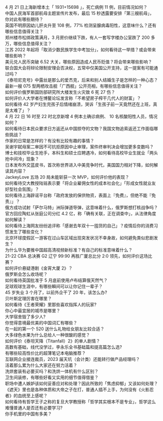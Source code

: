 4 月 21 日上海新增本土「 1931+15698 」，死亡病例 11 例，目前情况如何？  
中国人民海军首部航母主题宣传片发布，最后 15 秒透露要安排「第三艘航母」，你对此有哪些期待？  
英国不明原因幼儿肝炎升至 108 例，77% 检测呈腺病毒阳性，这意味什么？还有哪些信息值得关注？  
郑州楼市松绑政策满月，3 月房价继续下跌，有人一套写字楼办公室跌了 200 多万，哪些信息值得关注？  
江苏 2022 年起将「取消少数民族学生中考加分」，如何看待这一举措？或会带来哪些影响？  
美元兑人民币突破 6.52 大关，哪些原因造成人民币贬值？将会带来哪些影响？  
联合国大会将辩论限制安理会否决权，五常中仅美国公开支持，这一提案有可能通过吗？  
《泰坦尼克号》中露丝是那么的爱杰克，后来和别人结婚生子是怎样的一种心态？  
最新一艘 075 型两栖攻击舰「广西舰」公开亮相，有哪些信息值得关注？  
如何评价俄罗斯国防部研究所大楼发生火灾致 6 死 27 伤？  
如何评价人大学者在博鳌论坛发言称「不希望房子榨干几代人的财富」？  
如何看待 42 岁产妇生完孩子后情绪崩溃，哭诉「生孩子前一天竟然还在上班，真是太难了」？  
4 月 22 日 16 时至 22 时北京新增 4 例本土确诊病例、 10 名核酸阳性人员，情况如何？  
如何看待日本民众要求日方返还从中国掠夺的文物？我国文物追索返还工作面临哪些挑战？  
作家的日常是怎样的？有没有比较有趣的事情？  
吴谢宇弑母案二审因不可抗拒原因中止审理，案件终审判决会增加更多变数吗？  
博士和技校毕业生抢手，本科生和硕士应聘遇冷，如何看待高校毕业生就业「两头抢中间冷」现象？  
日本发布外交蓝皮书，首次称世界进入中美竞争时代，美国国力相对下降，如何解读其内容？  
JackeyLove 五场 20 局未能斩获一次 MVP，如何评价他的表现？  
如何看待交大教授陆铭表示要「将企业雇佣女性的成本社会化」「形成女性就业友好型社会氛围」？  
如何看待上海辟谣平台称「政府发放的保供物资，表面上『免费』，但绝不能『免责』」？  
俄方成功试射「萨尔马特」洲际弹道导弹，这意味着什么，俄罗斯想打核战争吗？  
官方回应陶虹从张庭公司分红 4.2 亿，称「确有关联，正在调查中」，从法律角度如何解读？  
如何看待上海网友纷纷追评称「感谢去年双十一囤货的自己」？疫情后你的消费习惯发生了哪些变化？  
北京环球度假区一游客在过山车区域出现突发状况不幸身故，如何避免类似悲剧发生？  
为什么华为要推中国超高清视频新标准？有自己的标准意味着什么？  
21-22 CBA 总决赛 G2 辽宁 99:90 再胜广厦总比分 2:0 领先，如何评价这场比赛？  
如何评价悬疑港剧《金宵大厦 2》？  
俄罗斯会怎么收场呢？  
如何看待英国批准于 5 月底前使用卢布结算俄天然气？  
足球观球生涯中，有哪些瞬间可以让你记住一辈子？  
45 岁失业 3 个月了，以前外企干了 20 年，该怎么办?  
贝叶斯定理厉害在哪里？  
如何看待《王者荣耀》里那些喜欢指挥人的玩家?  
你心中最宜居的城市是哪里？  
大学宿舍毁了多少人?  
你觉得意境最优美的中国词汇有哪些？  
在一起的第一个 520 送什么礼物给女朋友比较合适？  
大多绿色水果为什么总给人一种很酸的感觉？  
如何评价《泰坦天降（Titanfall）2》的单人剧情？  
高数有基础，线代没学过，李永乐全书基础篇和提高篇怎么选?  
有哪些较高性价比的超薄笔记本电脑推荐？  
互联网企业接连裁员，2023 届天坑（会计类）还能转行做产品经理吗？  
活着那么累为什么大家还在努力活着？  
洗烘套装有必要买吗？和洗烘一体机有什么区别？  
卫生间装修，有哪些好看又实用的细节值得借鉴？  
职场中遭人嫉妒该如何妥善应对和处理？因此所致的「焦虑抑郁」又该如何处理？  
《遮天》里也是各种体质和大帝之子在打，普通人插不上手，为何没有《火影忍者》的血统至上感呢？  
如何看待有哲学王子之称的复旦大学教授称「哲学其实根本不是专业」，哲学这么难懂普通人是否还有必要学习?  
你手机里的中国有多美？  
